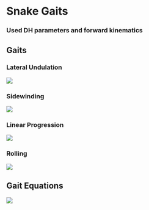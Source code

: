 # Snake Gaits

### Used DH parameters and forward kinematics
## Gaits
### Lateral Undulation
![](https://i.imgur.com/hJn00S3.gif)
### Sidewinding
![](https://i.imgur.com/ZU2kdzo.gif)
### Linear Progression
![](https://i.imgur.com/i5Hui3X.gif)
### Rolling
![](https://i.imgur.com/Y5iTpGf.gif)

## Gait Equations
![](https://i.imgur.com/N2LcwRe.jpg)

